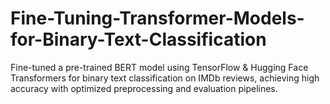 # Fine-Tuning-Transformer-Models-for-Binary-Text-Classification
Fine-tuned a pre-trained BERT model using TensorFlow &amp; Hugging Face Transformers for binary text classification on IMDb reviews, achieving high accuracy with optimized preprocessing and evaluation pipelines.
